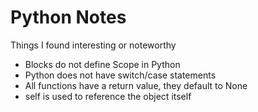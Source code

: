 # Python Notes

Things I found interesting or noteworthy

- Blocks do not define Scope in Python
- Python does not have switch/case statements
- All functions have a return value, they default to None
- self is used to reference the object itself

##